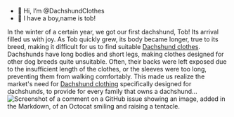 - 👋 Hi, I’m @DachshundClothes
- 👀 I have a boy,name is tob!


In the winter of a certain year, we got our first dachshund, Tob! Its arrival filled us with joy. As Tob quickly grew, its body became longer, true to its breed, making it difficult for us to find suitable [Dachshund clothes](https://changdog.com). Dachshunds have long bodies and short legs, making clothes designed for other dog breeds quite unsuitable. Often, their backs were left exposed due to the insufficient length of the clothes, or the sleeves were too long, preventing them from walking comfortably. This made us realize the market's need for [Dachshund clothing](https://changdog.com) specifically designed for dachshunds, to provide for every family that owns a dachshund...
![Screenshot of a comment on a GitHub issue showing an image, added in the Markdown, of an Octocat smiling and raising a tentacle.](https://myoctocat.com/assets/images/base-octocat.svg)
